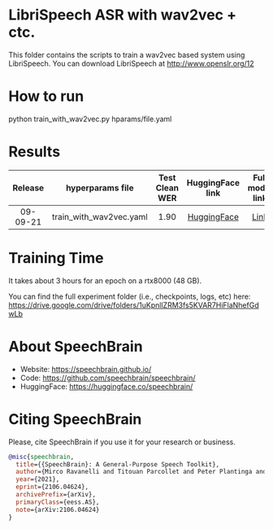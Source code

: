 # LibriSpeech ASR with wav2vec + ctc.
This folder contains the scripts to train a wav2vec based system using LibriSpeech.
You can download LibriSpeech at http://www.openslr.org/12

# How to run
python train_with_wav2vec.py hparams/file.yaml

# Results

| Release | hyperparams file | Test Clean WER | HuggingFace link | Full model link | GPUs |
|:-------------:|:---------------------------:| :-----:| :-----:| :-----:| :--------:|
| 09-09-21 | train_with_wav2vec.yaml | 1.90 | [HuggingFace](https://huggingface.co/speechbrain/asr-crdnn-rnnlm-librispeech) | [Link](https://drive.google.com/drive/folders/1uKpnllZRM3fs5KVAR7HiFlaNhefGdwLb) | 1xV100 32GB |

# Training Time
It takes about 3 hours for an epoch on a rtx8000 (48 GB).

You can find the full experiment folder (i.e., checkpoints, logs, etc) here:
https://drive.google.com/drive/folders/1uKpnllZRM3fs5KVAR7HiFlaNhefGdwLb


# **About SpeechBrain**
- Website: https://speechbrain.github.io/
- Code: https://github.com/speechbrain/speechbrain/
- HuggingFace: https://huggingface.co/speechbrain/


# **Citing SpeechBrain**
Please, cite SpeechBrain if you use it for your research or business.

```bibtex
@misc{speechbrain,
  title={{SpeechBrain}: A General-Purpose Speech Toolkit},
  author={Mirco Ravanelli and Titouan Parcollet and Peter Plantinga and Aku Rouhe and Samuele Cornell and Loren Lugosch and Cem Subakan and Nauman Dawalatabad and Abdelwahab Heba and Jianyuan Zhong and Ju-Chieh Chou and Sung-Lin Yeh and Szu-Wei Fu and Chien-Feng Liao and Elena Rastorgueva and François Grondin and William Aris and Hwidong Na and Yan Gao and Renato De Mori and Yoshua Bengio},
  year={2021},
  eprint={2106.04624},
  archivePrefix={arXiv},
  primaryClass={eess.AS},
  note={arXiv:2106.04624}
}
```

